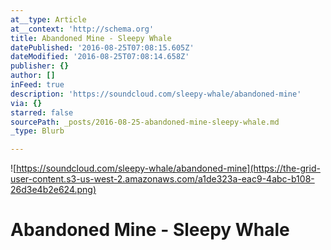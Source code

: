 ```yaml
---
at__type: Article
at__context: 'http://schema.org'
title: Abandoned Mine - Sleepy Whale
datePublished: '2016-08-25T07:08:15.605Z'
dateModified: '2016-08-25T07:08:14.658Z'
publisher: {}
author: []
inFeed: true
description: 'https://soundcloud.com/sleepy-whale/abandoned-mine'
via: {}
starred: false
sourcePath: _posts/2016-08-25-abandoned-mine-sleepy-whale.md
_type: Blurb

---
```

![https://soundcloud.com/sleepy-whale/abandoned-mine](https://the-grid-user-content.s3-us-west-2.amazonaws.com/a1de323a-eac9-4abc-b108-26d3e4b2e624.png)

# Abandoned Mine - Sleepy Whale